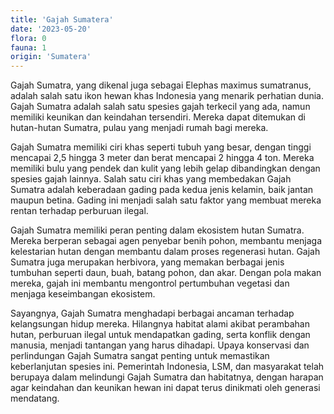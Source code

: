 ```yaml
---
title: 'Gajah Sumatera'
date: '2023-05-20'
flora: 0
fauna: 1
origin: 'Sumatera'
---
```


Gajah Sumatra, yang dikenal juga sebagai Elephas maximus sumatranus, adalah salah satu ikon hewan khas Indonesia yang menarik perhatian dunia. Gajah Sumatra adalah salah satu spesies gajah terkecil yang ada, namun memiliki keunikan dan keindahan tersendiri. Mereka dapat ditemukan di hutan-hutan Sumatra, pulau yang menjadi rumah bagi mereka.

Gajah Sumatra memiliki ciri khas seperti tubuh yang besar, dengan tinggi mencapai 2,5 hingga 3 meter dan berat mencapai 2 hingga 4 ton. Mereka memiliki bulu yang pendek dan kulit yang lebih gelap dibandingkan dengan spesies gajah lainnya. Salah satu ciri khas yang membedakan Gajah Sumatra adalah keberadaan gading pada kedua jenis kelamin, baik jantan maupun betina. Gading ini menjadi salah satu faktor yang membuat mereka rentan terhadap perburuan ilegal.

Gajah Sumatra memiliki peran penting dalam ekosistem hutan Sumatra. Mereka berperan sebagai agen penyebar benih pohon, membantu menjaga kelestarian hutan dengan membantu dalam proses regenerasi hutan. Gajah Sumatra juga merupakan herbivora, yang memakan berbagai jenis tumbuhan seperti daun, buah, batang pohon, dan akar. Dengan pola makan mereka, gajah ini membantu mengontrol pertumbuhan vegetasi dan menjaga keseimbangan ekosistem.

Sayangnya, Gajah Sumatra menghadapi berbagai ancaman terhadap kelangsungan hidup mereka. Hilangnya habitat alami akibat perambahan hutan, perburuan ilegal untuk mendapatkan gading, serta konflik dengan manusia, menjadi tantangan yang harus dihadapi. Upaya konservasi dan perlindungan Gajah Sumatra sangat penting untuk memastikan keberlanjutan spesies ini. Pemerintah Indonesia, LSM, dan masyarakat telah berupaya dalam melindungi Gajah Sumatra dan habitatnya, dengan harapan agar keindahan dan keunikan hewan ini dapat terus dinikmati oleh generasi mendatang.
